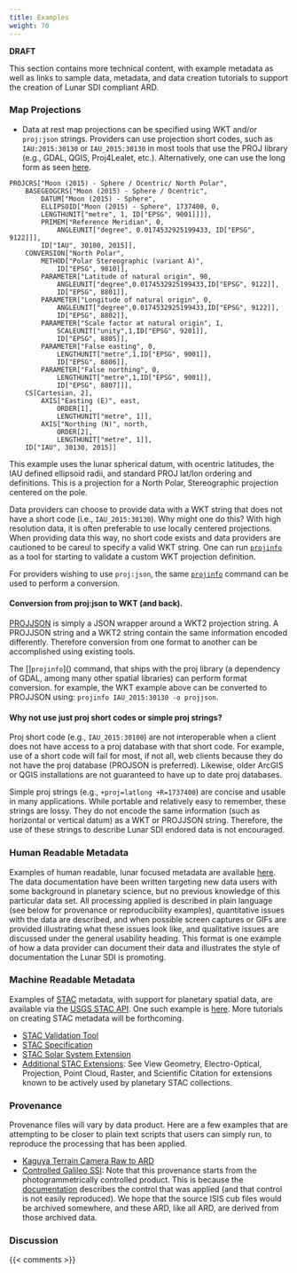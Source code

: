 ```yaml
---
title: Examples
weight: 70
---
```


**DRAFT**

This section contains more technical content, with example metadata as well as links to sample data, metadata, and data creation tutorials to support the creation of Lunar SDI compliant ARD.

### Map Projections
- Data at rest map projections can be specified using WKT and/or `proj:json` strings. Providers can use projection short codes, such as `IAU:2015:30130` or `IAU_2015:30130` in most tools that use the PROJ library (e.g., GDAL, QGIS, Proj4Lealet, etc.). Alternatively, one can use the long form as seen [here](http://voparis-vespa-crs.obspm.fr:8080/web/moon.html).

```
PROJCRS["Moon (2015) - Sphere / Ocentric/ North Polar",
    BASEGEOGCRS["Moon (2015) - Sphere / Ocentric",
        DATUM["Moon (2015) - Sphere",
    	ELLIPSOID["Moon (2015) - Sphere", 1737400, 0,
		LENGTHUNIT["metre", 1, ID["EPSG", 9001]]]],
    	PRIMEM["Reference Meridian", 0,
            ANGLEUNIT["degree", 0.0174532925199433, ID["EPSG", 9122]]],
        ID["IAU", 30100, 2015]],
    CONVERSION["North Polar",
        METHOD["Polar Stereographic (variant A)",
            ID["EPSG", 9810]],
        PARAMETER["Latitude of natural origin", 90,
            ANGLEUNIT["degree",0.0174532925199433,ID["EPSG", 9122]],
            ID["EPSG", 8801]],
		PARAMETER["Longitude of natural origin", 0,
            ANGLEUNIT["degree",0.0174532925199433,ID["EPSG", 9122]],
            ID["EPSG", 8802]],
		PARAMETER["Scale factor at natural origin", 1,
            SCALEUNIT["unity",1,ID["EPSG", 9201]],
            ID["EPSG", 8805]],
		PARAMETER["False easting", 0,
            LENGTHUNIT["metre",1,ID["EPSG", 9001]],
            ID["EPSG", 8806]],
		PARAMETER["False northing", 0,
            LENGTHUNIT["metre",1,ID["EPSG", 9001]],
            ID["EPSG", 8807]]],
    CS[Cartesian, 2],
        AXIS["Easting (E)", east,
            ORDER[1],
            LENGTHUNIT["metre", 1]],
        AXIS["Northing (N)", north,
            ORDER[2],
            LENGTHUNIT["metre", 1]],
    ID["IAU", 30130, 2015]]
```

This example uses the lunar spherical datum, with ocentric latitudes, the IAU defined ellipsoid radii, and standard PROJ lat/lon ordering and definitions. This is a projection for a North Polar, Stereographic projection centered on the pole. 

Data providers can choose to provide data with a WKT string that does not have a short code (i.e., `IAU_2015:30130`). Why might one do this? With high resolution data, it is often preferable to use locally centered projections. When providing data this way, no short code exists and data providers are cautioned to be careul to specify a valid WKT string. One can run [`projinfo`](https://proj.org/en/9.3/apps/projinfo.html) as a tool for starting to validate a custom WKT projection definition.

For providers wishing to use `proj:json`, the same [`projinfo`](https://proj.org/en/9.3/apps/projinfo.html) command can be used to perform a conversion.

#### Conversion from proj:json to WKT (and back).
[PROJJSON](https://proj.org/en/9.3/specifications/projjson.html) is simply a JSON wrapper around a WKT2 projection string. A PROJJSON string and a WKT2 string contain the same information encoded differently. Therefore conversion from one format to another can be accomplished using existing tools.

The []`projinfo`]() command, that ships with the proj library (a dependency of GDAL, among many other spatial libraries) can perform format conversion. for example, the WKT example above can be converted to PROJJSON using: `projinfo IAU_2015:30130 -o projjson`. 

#### Why not use just proj short codes or simple proj strings?
Proj short code (e.g., `IAU_2015:30100`) are not interoperable when a client does not have access to a proj database with that short code. For example, use of a short code will fail for most, if not all, web clients because they do not have the proj database (PROJSON is preferred). Likewise, older ArcGIS or QGIS installations are not guaranteed to have up to date proj databases.

Simple proj strings (e.g., `+proj=latlong +R=1737400`) are concise and usable in many applications. While portable and relatively easy to remember, these strings are lossy. They do not encode the same information (such as horizontal or  vertical datum) as a WKT or PROJJSON string. Therefore, the use of these strings to describe Lunar SDI endored data is not encouraged.

### Human Readable Metadata
Examples of human readable, lunar focused metadata are available [here](https://stac.astrogeology.usgs.gov/docs/data/moon/kaguyatc/). The data documentation have been written targeting new data users with some background in planetary science, but no previous knowledge of this particular data set. All processing applied is described in plain language (see below for provenance or reproducibility examples), quantitative issues with the data are described, and when possible screen captures or GIFs are provided illustrating what these issues look like, and qualitative issues are discussed under the general usability heading. This format is one example of how a data provider can document their data and illustrates the style of documentation the Lunar SDI is promoting.

### Machine Readable Metadata
Examples of [STAC](https://stacspec.org) metadata, with support for planetary spatial data, are available via the [USGS STAC API](https://stac.astrogeology.usgs.gov/api/). One such example is [here](https://stac.astrogeology.usgs.gov/api/collections/kaguya_terrain_camera_stereoscopic_uncontrolled_observations/items/TC1W2B0_01_07109N362E3402). More tutorials on creating STAC metadata will be forthcoming.

- [STAC Validation Tool](https://staclint.com)
- [STAC Specification](https://github.com/radiantearth/stac-spec)
- [STAC Solar System Extension](https://github.com/stac-extensions/ssys)
- [Additional STAC Extensions](https://stac-extensions.github.io): See View Geometry, Electro-Optical, Projection, Point Cloud, Raster, and Scientific Citation for extensions known to be actively used by planetary STAC collections.

### Provenance  
Provenance files will vary by data product. Here are a few examples that are attempting to be closer to plain text scripts that users can simply run, to reproduce the processing that has been applied. 

- [Kaguya Terrain Camera Raw to ARD](https://astrogeo-ard.s3-us-west-2.amazonaws.com/moon/kaguya/terrain_camera/stereoscopic/uncontrolled/TC1W2B0_01_07109N362E3402/provenance.txt)
- [Controlled Galileo SSI](https://astrogeo-ard.s3-us-west-2.amazonaws.com/jupiter/europa/galileo_voyager/usgs_controlled_observations/s0639063413/provenance.txt): Note that this provenance starts from the photogrammetrically controlled product. This is because the [documentation](https://stac.astrogeology.usgs.gov/docs/data/jupiter/europa/galileo_individual_images/) describes the control that was applied (and that control is not easily reproduced). We hope that the source ISIS cub files would be archived somewhere, and these ARD, like all ARD, are derived from those archived data.


### Discussion

{{< comments >}}

[^1]: Combined with the provenance files, this allows users to recreate products from source files, reproducing or modifying the processing pipeline as desired.